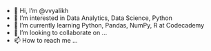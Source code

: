 - 👋 Hi, I’m @vvyalikh
- 👀 I’m interested in Data Analytics, Data Science, Python
- 🌱 I’m currently learning Python, Pandas, NumPy, R at Codecademy
- 💞️ I’m looking to collaborate on ...
- 📫 How to reach me ...

<!---
vvyalikh/vvyalikh is a ✨ special ✨ repository because its `README.md` (this file) appears on your GitHub profile.
You can click the Preview link to take a look at your changes.
--->
